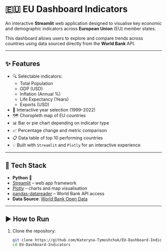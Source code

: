 # 🇪🇺 EU Dashboard Indicators

An interactive **Streamlit** web application designed to visualise key economic and demographic indicators across **European Union** (EU) member states.

This dashboard allows users to explore and compare trends across countries using data sourced directly from the **World Bank** API.

---

## ✨ Features

- 🔍 Selectable indicators:
  - Total Population
  - GDP (USD)
  - Inflation (Annual %)
  - Life Expectancy (Years)
  - Exports (USD)
- 📆 Interactive year selection (1999–2022)
- 🗺️ Choropleth map of EU countries
- 📊 Bar or pie chart depending on indicator type
- 📈 Percentage change and metric comparison
- 📋 Data table of top 10 performing countries
- 💡 Built with `Streamlit` and `Plotly` for an interactive experience

---

## 🧰 Tech Stack

- **Python** 🐍
- [Streamlit](https://streamlit.io/) – web app framework
- [Plotly](https://plotly.com/python/) – charts and map visualisation
- [pandas-datareader](https://pandas-datareader.readthedocs.io/en/latest/) – World Bank API access
- **Data Source**: [World Bank Open Data](https://data.worldbank.org)

---

## ▶️ How to Run

1. Clone the repository:
   ```bash
   git clone https://github.com/Kateryna-Tymoshchuk/EU-Dashboard-Indicators.git
   cd EU-Dashboard-Indicators
